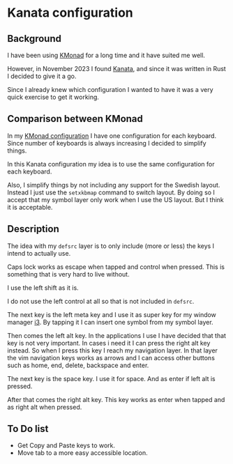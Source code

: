 # Kanata configuration

## Background

I have been using [KMonad](https://github.com/kmonad/kmonad) for a long time
and it have suited me well.

However, in November 2023 I found [Kanata](https://github.com/jtroo/kanata),
and since it was written in Rust I decided to give it a go.

Since I already knew which configuration I wanted to have it was a very quick
exercise to get it working.

## Comparison between KMonad

In my [KMonad configuration](https://github.com/jakeru/kmonad-config) I have
one configuration for each keyboard. Since number of keyboards is always
increasing I decided to simplify things.

In this Kanata configuration my idea is to use the same configuration for each
keyboard.

Also, I simplify things by not including any support for the Swedish layout.
Instead I just use the `setxkbmap` command to switch layout. By doing so I
accept that my symbol layer only work when I use the US layout. But I think it
is acceptable.

## Description

The idea with my `defsrc` layer is to only include (more or less) the keys I
intend to actually use.

Caps lock works as escape when tapped and control when pressed. This is
something that is very hard to live without.

I use the left shift as it is.

I do not use the left control at all so that is not included in `defsrc`.

The next key is the left meta key and I use it as super key for my window
manager [i3](https://i3wm.org/). By tapping it I can insert one symbol from my
symbol layer.

Then comes the left alt key. In the applications I use I have decided that that
key is not very important. In cases i need it I can press the right alt key
instead. So when I press this key I reach my navigation layer. In that layer
the vim navigation keys works as arrows and I can access other buttons such as
home, end, delete, backspace and enter.

The next key is the space key. I use it for space. And as enter if left alt is
pressed.

After that comes the right alt key. This key works as enter when tapped and as
right alt when pressed.

## To Do list

- Get Copy and Paste keys to work.
- Move tab to a more easy accessible location.
